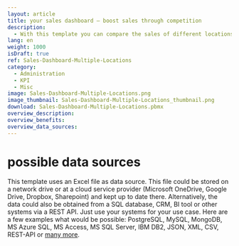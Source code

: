 ```yaml
---
layout: article
title: your sales dashboard – boost sales through competition
description: 
  - With this template you can compare the sales of different locations of your company and thus create more competition among your sales staff. Through the visually comprehensible target-performance comparisons of the sales of the respective locations, your sales employees can see where they currently stand and where they should stand, thus increasing their ambition. A simple Excel table, which contains the daily revenues of the three locations, serves as a data basis, but a CRM or sales tool could also be connected here. This template is also a perfect example of how to use dataflows to evaluate such data and make it usable for your purposes. Download now and boost your sales!
lang: en
weight: 1000
isDraft: true
ref: Sales-Dashboard-Multiple-Locations
category:
  - Administration
  - KPI
  - Misc
image: Sales-Dashboard-Multiple-Locations.png
image_thumbnail: Sales-Dashboard-Multiple-Locations_thumbnail.png
download: Sales-Dashboard-Multiple-Locations.pbmx
overview_description:
overview_benefits:
overview_data_sources:
---
```

# possible data sources
This template uses an Excel file as data source. This file could be stored on a network drive or at a cloud service provider (Microsoft OneDrive, Google Drive, Dropbox, Sharepoint) and kept up to date there. Alternatively, the data could also be obtained from a SQL database, CRM, BI tool or other systems via a REST API. Just use your systems for your use case. Here are a few examples what would be possible: PostgreSQL, MySQL, MongoDB, MS Azure SQL, MS Access, MS SQL Server, IBM DB2, JSON, XML, CSV, REST-API or [many more](https://peakboard.com/en/product/peakboard-versions/#dataconnections).
